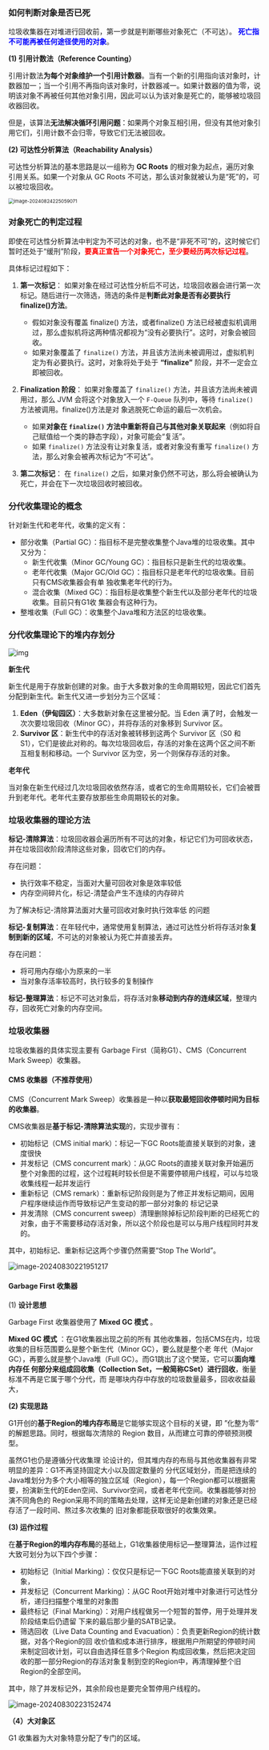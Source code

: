 ### 如何判断对象是否已死

垃圾收集器在对堆进行回收前，第一步就是判断哪些对象死亡（不可达）。 <font color="blue">**死亡指不可能再被任何途径使用的对象**</font>。

**(1) 引用计数法（Reference Counting）**

引用计数法**为每个对象维护一个引用计数器**。当有一个新的引用指向该对象时，计数器加一；当一个引用不再指向该对象时，计数器减一。如果计数器的值为零，说明该对象不再被任何其他对象引用，因此可以认为该对象是死亡的，能够被垃圾回收器回收。

但是，该算法**无法解决循环引用问题**：如果两个对象互相引用，但没有其他对象引用它们，引用计数不会归零，导致它们无法被回收。



**(2) 可达性分析算法（Reachability Analysis）**

可达性分析算法的基本思路是以一组称为 **GC Roots** 的根对象为起点，遍历对象引用关系。如果一个对象从 GC Roots 不可达，那么该对象就被认为是“死”的，可以被垃圾回收。

<img src="images/image-20240824225059071.png" alt="image-20240824225059071" style="zoom:67%;" />



### 对象死亡的判定过程

即使在可达性分析算法中判定为不可达的对象，也不是“非死不可”的，这时候它们暂时还处于“缓刑”阶段，<font color="red">**要真正宣告一个对象死亡，至少要经历两次标记过程**</font>。

具体标记过程如下：

1. **第一次标记**： 如果对象在经过可达性分析后不可达，垃圾回收器会进行第一次标记。随后进行一次筛选，筛选的条件是**判断此对象是否有必要执行 finalize()方法**。
   - 假如对象没有覆盖 finalize() 方法，或者finalize() 方法已经被虚拟机调用过，那么虚拟机将这两种情况都视为“没有必要执行”。这时，对象会被回收。
   - 如果对象覆盖了 `finalize()` 方法，并且该方法尚未被调用过，虚拟机判定为有必要执行。这时，对象将处于处于 **“finalize”** 阶段，并不一定会立即被回收。

2. **Finalization 阶段**： 如果对象覆盖了 `finalize()` 方法，并且该方法尚未被调用过，那么 JVM 会将这个对象放入一个 `F-Queue` 队列中，等待 `finalize()` 方法被调用。finalize()方法是对 象逃脱死亡命运的最后一次机会。
   - 如果**对象在 `finalize()` 方法中重新将自己与其他对象关联起来**（例如将自己赋值给一个类的静态字段），对象可能会“复活”。
   - 如果 `finalize()` 方法没有让对象复活，或者对象没有重写 `finalize()` 方法，那么对象会被再次标记为“不可达”。

3. **第二次标记**： 在 `finalize()` 之后，如果对象仍然不可达，那么将会被确认为死亡，并会在下一次垃圾回收时被回收。





### 分代收集理论的概念

针对新生代和老年代，收集的定义有：

- 部分收集（Partial GC）：指目标不是完整收集整个Java堆的垃圾收集。其中又分为：
  - 新生代收集（Minor GC/Young GC）：指目标只是新生代的垃圾收集。
  - 老年代收集（Major GC/Old GC）：指目标只是老年代的垃圾收集。目前只有CMS收集器会有单 独收集老年代的行为。
  - 混合收集（Mixed GC）：指目标是收集整个新生代以及部分老年代的垃圾收集。目前只有G1收 集器会有这种行为。
- 整堆收集（Full GC）：收集整个Java堆和方法区的垃圾收集。





### 分代收集理论下的堆内存划分

![img](images/1719974471041-14f6ed7f-358b-426a-b614-2501ceae0035.png)



**新生代**

新生代是用于存放新创建的对象。由于大多数对象的生命周期较短，因此它们首先分配到新生代。新生代又进一步划分为三个区域：

1. **Eden（伊甸园区）**：大多数新对象在这里被分配。当 Eden 满了时，会触发一次次要垃圾回收（Minor GC），并将存活的对象移到 Survivor 区。
2. **Survivor 区**：新生代中的存活对象被转移到这两个 Survivor 区（S0 和 S1），它们是彼此对称的。每次垃圾回收后，存活的对象在这两个区之间不断互相复制和移动。一个 Survivor 区为空，另一个则保存存活的对象。

**老年代**

当对象在新生代经过几次垃圾回收依然存活，或者它的生命周期较长，它们会被晋升到老年代。老年代主要存放那些生命周期较长的对象。





### 垃圾收集器的理论方法

**标记-清除算法**：垃圾回收器会遍历所有不可达的对象，标记它们为可回收状态，并在垃圾回收阶段清除这些对象，回收它们的内存。

存在问题：

- 执行效率不稳定，当面对大量可回收对象是效率较低
- 内存空间碎片化，标记-清楚会产生不连续的内存碎片







为了解决标记-清除算法面对大量可回收对象时执行效率低 的问题

**标记-复制算法**：在年轻代中，通常使用复制算法，通过可达性分析将存活对象**复制到新的区域**，不可达的对象被认为死亡并直接丢弃。

存在问题：

- 将可用内存缩小为原来的一半
- 当对象存活率较高时，执行较多的复制操作





**标记-整理算法**：标记不可达对象后，将存活对象**移动到内存的连续区域**，整理内存，回收死亡对象的内存空间。







### 垃圾收集器

垃圾收集器的具体实现主要有 Garbage First（简称G1）、CMS（Concurrent Mark Sweep）收集器。

#### CMS 收集器（不推荐使用）

CMS（Concurrent Mark Sweep）收集器是一种以**获取最短回收停顿时间为目标的收集器**。

CMS收集器是**基于标记-清除算法实现**的，实现步骤有：

- 初始标记（CMS initial mark）：标记一下GC Roots能直接关联到的对象，速度很快
- 并发标记（CMS concurrent mark）：从GC Roots的直接关联对象开始遍历整个对象图的过程，这个过程耗时较长但是不需要停顿用户线程，可以与垃圾收集线程一起并发运行
- 重新标记（CMS remark）：重新标记阶段则是为了修正并发标记期间，因用户程序继续运作而导致标记产生变动的那一部分对象的 标记记录
- 并发清除（CMS concurrent sweep）清理删除掉标记阶段判断的已经死亡的 对象，由于不需要移动存活对象，所以这个阶段也是可以与用户线程同时并发的。

其中，初始标记、重新标记这两个步骤仍然需要“Stop The World”。

![image-20240830221951217](images/image-20240830221951217.png)





####  Garbage First 收集器

(1) **设计思想**

 Garbage First 收集器使用了 **Mixed GC 模式** 。

**Mixed GC 模式** ：在G1收集器出现之前的所有 其他收集器，包括CMS在内，垃圾收集的目标范围要么是整个新生代（Minor GC），要么就是整个老 年代（Major GC），再要么就是整个Java堆（Full GC）。而G1跳出了这个樊笼，它可以**面向堆内存任 何部分来组成回收集（Collection Set，一般简称CSet）进行回收**，衡量标准不再是它属于哪个分代，而 是哪块内存中存放的垃圾数量最多，回收收益最大，



**(2) 实现思路**

G1开创的**基于Region的堆内存布局**是它能够实现这个目标的关键，即 ”化整为零“ 的解题思路。同时，根据每次清除的 Region 数目，从而建立可靠的停顿预测模型。

虽然G1也仍是遵循分代收集理 论设计的，但其堆内存的布局与其他收集器有非常明显的差异：G1不再坚持固定大小以及固定数量的 分代区域划分，而是把连续的Java堆划分为多个大小相等的独立区域（Region），每一个Region都可以根据需要，扮演新生代的Eden空间、Survivor空间，或者老年代空间。收集器能够对扮演不同角色的 Region采用不同的策略去处理，这样无论是新创建的对象还是已经存活了一段时间、熬过多次收集的 旧对象都能获取很好的收集效果。



**(3) 运作过程**

在**基于Region的堆内存布局**的基础上，G1收集器使用标记—整理算法，运作过程大致可划分为以下四个步骤：

- 初始标记（Initial Marking）：仅仅只是标记一下GC Roots能直接关联到的对象，
- 并发标记（Concurrent Marking）：从GC Root开始对堆中对象进行可达性分析，递归扫描整个堆里的对象图
- 最终标记（Final Marking）：对用户线程做另一个短暂的暂停，用于处理并发阶段结束后仍遗留 下来的最后那少量的SATB记录。
- 筛选回收（Live Data Counting and Evacuation）：负责更新Region的统计数据，对各个Region的回 收价值和成本进行排序，根据用户所期望的停顿时间来制定回收计划，可以自由选择任意多个Region 构成回收集，然后把决定回收的那一部分Region的存活对象复制到空的Region中，再清理掉整个旧 Region的全部空间。

其中，除了并发标记外，其余阶段也是要完全暂停用户线程的。

![image-20240830223152474](images/image-20240830223152474.png)



**（4）大对象区**

G1 收集器为大对象特意分配了专门的区域。